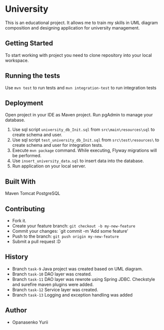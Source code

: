 # University

This is an educational project. It allows me to train my skills in UML diagram composition and designing application for university management.

## Getting Started
To start working with project you need to clone repository into your local workspace.

## Running the tests
Use `mvn test` to run tests and `mvn integration-test` to run integration tests
## Deployment
Open project in your IDE as Maven project.
Run pgAdmin to manage your database.

1. Use sql script `university_db_Init.sql` from `src\main\resources\sql` to create schema and user.
1. Use sql script `test_university_db_Init.sql` from `src\test\resources\` to create schema and user for integration tests.
1. Execute `mvn package` command. While executing, Flyway migrations will be performed.
1. Use `insert_university_data.sql` to insert data into the database.
1. Run application on your local server.

## Built With
Maven
Tomcat
PostgreSQL
## Contributing
- Fork it.
- Create your feature branch: `git checkout -b my-new-feature`
- Commit your changes: `git commit -m 'Add some feature'
- Push to the branch: `git push origin my-new-feature`
- Submit a pull request :D

## History
- Branch `task-9` Java project was created  based on UML diagram.
- Branch `task-10` DAO layer was created.
- Branch `task-11` DAO layer was rewrote using Spring JDBC. Checkstyle and surefire maven plugins were added.
- Branch `task-12` Service layer was created.
- Branch `task-13` Logging and exception handling was added

## Author

* Opanasenko Yurii





